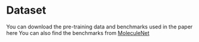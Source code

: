 # Dataset
You can download the pre-training data and benchmarks used in the paper here You can also find the benchmarks from <a href="https://moleculenet.org/" title="MoleculeNet">MoleculeNet</a>
